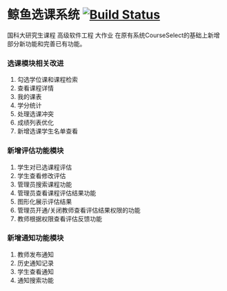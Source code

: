 # 鲸鱼选课系统  [![Build Status](https://www.travis-ci.org/skkshr/CourseSelect_New.svg?branch=master)](https://www.travis-ci.org/skkshr/CourseSelect_New)
国科大研究生课程 高级软件工程 大作业
在原有系统CourseSelect的基础上新增部分新功能和完善已有功能。
### 选课模块相关改进
1. 勾选学位课和课程检索
2. 查看课程详情
3. 我的课表
4. 学分统计
5. 处理选课冲突
6. 成绩列表优化
7. 新增选课学生名单查看
### 新增评估功能模块
1. 学生对已选课程评估
2. 学生查看修改评估
3. 管理员搜索课程功能
4. 管理员查看课程评估结果功能
5. 图形化展示评估结果
6. 管理员开通/关闭教师查看评估结果权限的功能
7. 教师根据权限查看评估反馈功能
### 新增通知功能模块
1. 教师发布通知
2. 历史通知记录
3. 学生查看通知
4. 通知搜索功能
